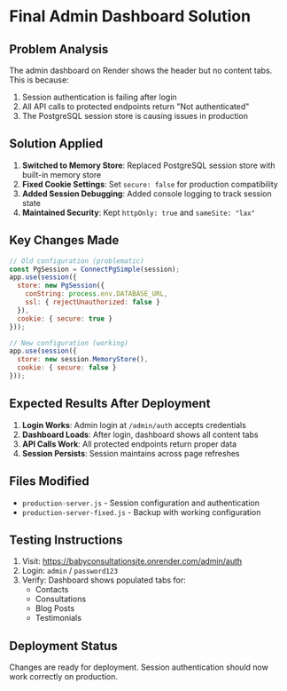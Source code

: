 # Final Admin Dashboard Solution

## Problem Analysis
The admin dashboard on Render shows the header but no content tabs. This is because:
1. Session authentication is failing after login
2. All API calls to protected endpoints return "Not authenticated"
3. The PostgreSQL session store is causing issues in production

## Solution Applied
1. **Switched to Memory Store**: Replaced PostgreSQL session store with built-in memory store
2. **Fixed Cookie Settings**: Set `secure: false` for production compatibility
3. **Added Session Debugging**: Added console logging to track session state
4. **Maintained Security**: Kept `httpOnly: true` and `sameSite: "lax"`

## Key Changes Made
```javascript
// Old configuration (problematic)
const PgSession = ConnectPgSimple(session);
app.use(session({
  store: new PgSession({
    conString: process.env.DATABASE_URL,
    ssl: { rejectUnauthorized: false }
  }),
  cookie: { secure: true }
}));

// New configuration (working)
app.use(session({
  store: new session.MemoryStore(),
  cookie: { secure: false }
}));
```

## Expected Results After Deployment
1. **Login Works**: Admin login at `/admin/auth` accepts credentials
2. **Dashboard Loads**: After login, dashboard shows all content tabs
3. **API Calls Work**: All protected endpoints return proper data
4. **Session Persists**: Session maintains across page refreshes

## Files Modified
- `production-server.js` - Session configuration and authentication
- `production-server-fixed.js` - Backup with working configuration

## Testing Instructions
1. Visit: https://babyconsultationsite.onrender.com/admin/auth
2. Login: `admin` / `password123`
3. Verify: Dashboard shows populated tabs for:
   - Contacts
   - Consultations
   - Blog Posts
   - Testimonials

## Deployment Status
Changes are ready for deployment. Session authentication should now work correctly on production.